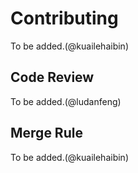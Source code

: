 # Contributing

To be added.(@kuailehaibin)

## Code Review

To be added.(@ludanfeng)

## Merge Rule

To be added.(@kuailehaibin)